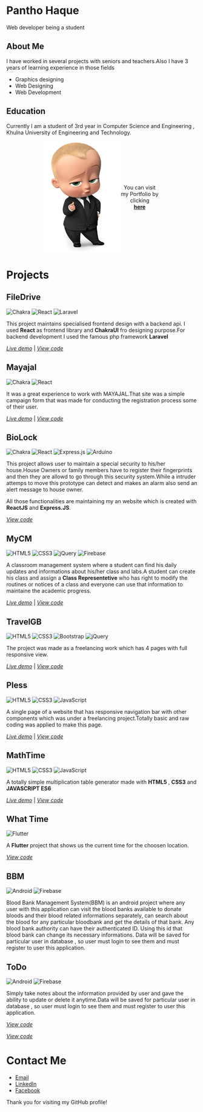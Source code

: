 <!-- eslint-disable-file no-use-before-define  -->

# Pantho Haque

Web developer being a student

## About Me

I have worked in several projects with seniors and teachers.Also I have 3 years of learning experience in those fields

- Graphics designing
- Web Designing
- Web Development

## Education

Currently I am a student of 3rd year in Computer Science and Engineering , Khulna University of Engineering and Technology.


<div style="display:flex; justify-content:center;align-items:center">
<img src="./public/assets/profile.png" alt="Profile Picture" width="200">
<p style="width:100px; text-align:center" >You can visit my Portfolio by clicking <br/> <b>
    <a href="https://pantho-haque.github.io/Pantho-Haque/" target="_blank">here</a>
</b> </p>
</div>

# Projects

## **FileDrive**

![Chakra](https://img.shields.io/badge/chakra-%234ED1C5.svg?style=for-the-badge&logo=chakraui&logoColor=white) ![React](https://img.shields.io/badge/react-%2320232a.svg?style=for-the-badge&logo=react&logoColor=%2361DAFB) ![Laravel](https://img.shields.io/badge/laravel-%23FF2D20.svg?style=for-the-badge&logo=laravel&logoColor=white)

This project maintains specialised frontend design with a backend api. I used **React** as frontend library and **ChakraUI** fro designing purpose.For backend development I used the famous php framework **Laravel**

[_Live demo_](https://filedrive-21sl.onrender.com/) | [_View code_](https://github.com/Pantho-Haque/FileDrive.git)

## **Mayajal**

![Chakra](https://img.shields.io/badge/chakra-%234ED1C5.svg?style=for-the-badge&logo=chakraui&logoColor=white) ![React](https://img.shields.io/badge/react-%2320232a.svg?style=for-the-badge&logo=react&logoColor=%2361DAFB)

It was a great experience to work with MAYAJAL.That site was a simple campaign form that was made for conducting the registration process some of their user.

[_Live demo_](https://pantho-haque.github.io/mayajaal/) | [_View code_](https://github.com/Pantho-Haque/mayajaal.git)

## **BioLock**

![Chakra](https://img.shields.io/badge/chakra-%234ED1C5.svg?style=for-the-badge&logo=chakraui&logoColor=white) ![React](https://img.shields.io/badge/react-%2320232a.svg?style=for-the-badge&logo=react&logoColor=%2361DAFB) ![Express.js](https://img.shields.io/badge/express.js-%23404d59.svg?style=for-the-badge&logo=express&logoColor=%2361DAFB) ![Arduino](https://img.shields.io/badge/-Arduino-00979D?style=for-the-badge&logo=Arduino&logoColor=white)

This project allows user to maintain a special security to his/her house.House Owners or family members have to register their fingerprints and then they are allowd to go through this security system.While a intruder attemps to move this prototype can detect and makes an alarm also send an alert message to house owner.

All those functionalities are maintaining my an website which is created with **ReactJS** and **Express.JS**.

[_View code_](https://github.com/Pantho-Haque/BioLock.git)

## **MyCM**

![HTML5](https://img.shields.io/badge/html5-%23E34F26.svg?style=for-the-badge&logo=html5&logoColor=white) ![CSS3](https://img.shields.io/badge/css3-%231572B6.svg?style=for-the-badge&logo=css3&logoColor=white) ![jQuery](https://img.shields.io/badge/jquery-%230769AD.svg?style=for-the-badge&logo=jquery&logoColor=white) ![Firebase](https://img.shields.io/badge/firebase-%23039BE5.svg?style=for-the-badge&logo=firebase)

A classroom management system where a student can find his daily updates and informations about his/her class and labs.A student can create his class and assign a **Class Representetive** who has right to modify the routines or notices of a class and everyone can use that information to maintaine the academic progress.

[_Live demo_](https://pantho-haque.github.io/mycm/) | [_View code_](https://github.com/Pantho-Haque/mycm.git)

## **TravelGB**

![HTML5](https://img.shields.io/badge/html5-%23E34F26.svg?style=for-the-badge&logo=html5&logoColor=white) ![CSS3](https://img.shields.io/badge/css3-%231572B6.svg?style=for-the-badge&logo=css3&logoColor=white) ![Bootstrap](https://img.shields.io/badge/bootstrap-%23563D7C.svg?style=for-the-badge&logo=bootstrap&logoColor=white) ![jQuery](https://img.shields.io/badge/jquery-%230769AD.svg?style=for-the-badge&logo=jquery&logoColor=white)

The project was made as a freelancing work which has 4 pages with full responsive view.

[_Live demo_](https://pantho-haque.github.io/TRAvelGB/) | [_View code_](https://github.com/Pantho-Haque/TRAvelGB.git)

## **Pless**

![HTML5](https://img.shields.io/badge/html5-%23E34F26.svg?style=for-the-badge&logo=html5&logoColor=white) ![CSS3](https://img.shields.io/badge/css3-%231572B6.svg?style=for-the-badge&logo=css3&logoColor=white) ![JavaScript](https://img.shields.io/badge/javascript-%23323330.svg?style=for-the-badge&logo=javascript&logoColor=%23F7DF1E)

A single page of a website that has responsive navigation bar with other components which was under a freelancing project.Totally basic and raw coding was applied to make this page.

[_Live demo_](https://pantho-haque.github.io/pless/) | [_View code_](https://github.com/Pantho-Haque/pless.git)

## **MathTime**

![HTML5](https://img.shields.io/badge/html5-%23E34F26.svg?style=for-the-badge&logo=html5&logoColor=white) ![CSS3](https://img.shields.io/badge/css3-%231572B6.svg?style=for-the-badge&logo=css3&logoColor=white) ![JavaScript](https://img.shields.io/badge/javascript-%23323330.svg?style=for-the-badge&logo=javascript&logoColor=%23F7DF1E)

A totally simple multiplication table generator made with **HTML5** , **CSS3** and **JAVASCRIPT ES6**

[_Live demo_](https://pantho-haque.github.io/Math-Time/) | [_View code_](https://github.com/Pantho-Haque/Math-Time.git)

## **What Time**

![Flutter](https://img.shields.io/badge/Flutter-%2302569B.svg?style=for-the-badge&logo=Flutter&logoColor=white)

A **Flutter** project that shows us the current time for the choosen location.

[_View code_](https://github.com/Pantho-Haque/What-time.git)

## **BBM**

![Android](https://img.shields.io/badge/Android-3DDC84?style=for-the-badge&logo=android&logoColor=white) ![Firebase](https://img.shields.io/badge/Firebase-039BE5?style=for-the-badge&logo=Firebase&logoColor=white)

Blood Bank Management System(BBM) is an android project where any user with this application can visit the blood banks available to donate bloods and their blood related informations separately, can search about the blood for any particular bloodbank and get the details of that bank.
Any blood bank authority can have their authenticated ID. Using this id that blood bank can change its necessary informations.
Data will be saved for particular user in database , so user must login to see them and must register to user this application.

## **ToDo**

![Android](https://img.shields.io/badge/Android-3DDC84?style=for-the-badge&logo=android&logoColor=white) ![Firebase](https://img.shields.io/badge/Firebase-039BE5?style=for-the-badge&logo=Firebase&logoColor=white)

Simply take notes about the information provided by user and gave the ability to update or delete it anytime.Data will be saved for particular user in database , so user must login to see them and must register to user this application.

[_View code_](https://github.com/Pantho-Haque/TODO-AndroidStudio.git)


[_View code_](https://github.com/Pantho-Haque/BBM.git)

# Contact Me

- [Email](mailto:panthohaque927908@gmail.com)
- [LinkedIn](https://www.linkedin.com/in/panthohaque/)
- [Facebook](https://www.facebook.com/panhohaque75/)

Thank you for visiting my GitHub profile!

<!--
    Badge links
    https://github.com/Ileriayo/markdown-badges/tree/master

 -->
